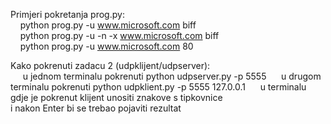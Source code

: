 Primjeri pokretanja prog.py:<br/>
    &nbsp;&nbsp;&nbsp;&nbsp;python prog.py -u www.microsoft.com biff<br/>
    &nbsp;&nbsp;&nbsp;&nbsp;python prog.py -u -n -x www.microsoft.com biff<br/> 
    &nbsp;&nbsp;&nbsp;&nbsp;python prog.py -u www.microsoft.com 80<br/>

Kako pokrenuti zadacu 2 (udpklijent/udpserver):<br/>
    &nbsp;&nbsp;&nbsp;&nbsp; u jednom terminalu pokrenuti python udpserver.py -p 5555
    &nbsp;&nbsp;&nbsp;&nbsp; u drugom terminalu pokrenuti python udpklient.py -p 5555 127.0.0.1
    &nbsp;&nbsp;&nbsp;&nbsp; u terminalu gdje je pokrenut klijent unositi znakove s tipkovnice <br/> i nakon Enter bi se trebao pojaviti rezultat